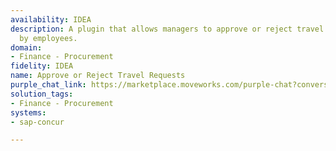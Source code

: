 ```yaml
---
availability: IDEA
description: A plugin that allows managers to approve or reject travel requests submitted
  by employees.
domain:
- Finance - Procurement
fidelity: IDEA
name: Approve or Reject Travel Requests
purple_chat_link: https://marketplace.moveworks.com/purple-chat?conversation=%7B%22messages%22%3A%5B%7B%22parts%22%3A%5B%7B%22richText%22%3A%22Do+I+have+any+travel+requests+to+approve%3F%22%7D%5D%2C%22role%22%3A%22user%22%7D%2C%7B%22parts%22%3A%5B%7B%22reasoningSteps%22%3A%5B%7B%22richText%22%3A%22Searching+for+pending+travel+requests+for+you+in+SAP+Concur.%22%2C%22status%22%3A%22pending%22%7D%2C%7B%22richText%22%3A%22Found+1+pending+travel+request+from+employee+David+Chen.%22%2C%22status%22%3A%22success%22%7D%5D%7D%2C%7B%22richText%22%3A%22%3Cp+xmlns%3D%5C%22http%3A%2F%2Fwww.w3.org%2F1999%2Fxhtml%5C%22%3EYes%2C+you+have+a+travel+request+from+David+Chen+waiting+for+your+approval.%3C%2Fp%3E%22%7D%2C%7B%22richText%22%3A%22%3Cp+xmlns%3D%5C%22http%3A%2F%2Fwww.w3.org%2F1999%2Fxhtml%5C%22%3EYou+can+%3Ccode%3Eapprove%3C%2Fcode%3E+or+%3Ccode%3Ereject%3C%2Fcode%3E+this+request.%3C%2Fp%3E%22%7D%5D%2C%22role%22%3A%22assistant%22%7D%2C%7B%22parts%22%3A%5B%7B%22richText%22%3A%22approve%22%7D%5D%2C%22role%22%3A%22user%22%7D%2C%7B%22parts%22%3A%5B%7B%22richText%22%3A%22%3Cp+xmlns%3D%5C%22http%3A%2F%2Fwww.w3.org%2F1999%2Fxhtml%5C%22%3EI+have+approved+the+travel+request+for+David+Chen.%3C%2Fp%3E%22%7D%2C%7B%22citations%22%3A%5B%7B%22citationTitle%22%3A%22TR-78910%22%2C%22connectorName%22%3A%22sap-concur%22%7D%5D%7D%5D%2C%22role%22%3A%22assistant%22%2C%22showFeedbackTray%22%3Atrue%7D%5D%7D
solution_tags:
- Finance - Procurement
systems:
- sap-concur

---
```

